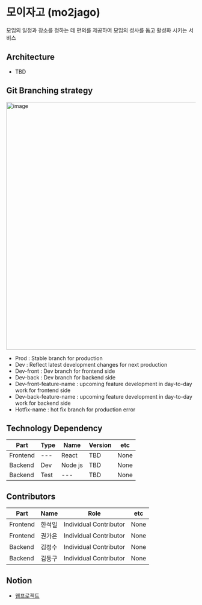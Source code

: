 # 모이자고 (mo2jago)
모임의 일정과 장소를 정하는 데 편의를 제공하여 모임의 성사를 돕고 활성화 시키는 서비스

## Architecture
- TBD

## Git Branching strategy
<img width="657" alt="image" src="https://user-images.githubusercontent.com/60724296/200162091-a1e9eccc-e73f-4fd5-ba72-de01f337a9db.png">

- Prod : Stable branch for production
- Dev : Reflect latest development changes for next production
- Dev-front : Dev branch for frontend side
- Dev-back : Dev branch for backend side
- Dev-front-feature-name : upcoming feature development in day-to-day work for frontend side
- Dev-back-feature-name : upcoming feature development in day-to-day work for backend side
- Hotfix-name : hot fix branch for production error

## Technology Dependency
|Part|Type|Name|Version|etc|
---|---|---|---|---|
Frontend |---| React | TBD| None|
Backend | Dev |Node js | TBD| None|
Backend | Test |--- | TBD| None|

## Contributors
|Part|Name|Role|etc|
---|---|---|---|
Frontend | 한석일 | Individual Contributor| None|
Frontend | 권가은 | Individual Contributor| None|
Backend | 김정수 | Individual Contributor| None|
Backend | 김동구 | Individual Contributor| None|

## Notion
- [웹프로젝트](https://www.notion.so/922e6b48b80e4824a0bb745f5436e9fa?v=a785a0131163460689ea374a8660f9d3)
